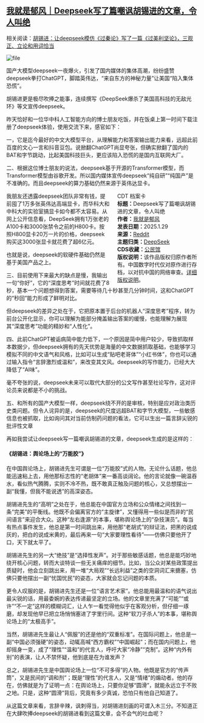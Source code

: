<!--1738152420000-->
[我就是郁风｜Deepseek写了篇嘲讽胡锡进的文章，令人叫绝](https://chinadigitaltimes.net/chinese/715449.html)
------

<p>相关阅读：<a href="https://news.ifeng.com/c/8gUF3yvYkDx" title="胡锡进：让deepseek模仿《过秦论》写了一篇《过美利坚论》，三观正、立论和用词恰当">胡锡进：让deepseek模仿《过秦论》写了一篇《过美利坚论》，三观正、立论和用词恰当</a></p><p><img decoding="async" src="https://chinadigitaltimes.net/chinese/files/2025/01/image-1738151155353.png" alt="file"></p><p>国产大模型deepseek一夜爆火，引发了国内媒体的集体高潮，纷纷盛赞deepseek拳打ChatGPT，脚踏英伟达，“来自东方的神秘力量”让美国“陷入集体恐慌”。  </p><p>胡锡进更是极尽吹捧之能事，连续撰写《DeepSeek爆杀了美国高科技的无敌光环》等文宣传deepseek。  </p><p>昨天恰好和一位华中科人工智能方向的博士朋友吃饭，并在饭桌上第一时间下载注册了deepseek体验，使用交流下来，感官如下：  </p><p>一，它是迄今最好的中文大模型平台，从理解能力和答案输出能力来看，远超此前百度的文心一言和抖音豆包。说掀翻ChatGPT尚显夸张，但确实掀翻了国内的BAT和字节跳动，比起美国科技巨头，更应该陷入恐慌的是国内互联网大厂。  </p><p>二、根据这位博士朋友的说法，deepseek基于开源的Transformer模型，而Transformer模型由谷歌开发。所以国内媒体宣传deepseek“纯自研”“纯国产”是不准确的。而且deepseek的算力基础仍然来源于英伟达显卡。  </p><div style="width:42%;float:right;padding-left:20px;"><div class="su-spoiler su-spoiler-style-fancy su-spoiler-icon-chevron-circle" data-scroll-offset="0" data-anchor-in-url="no"><div class="su-spoiler-title" tabindex="0" role="button"><span class="su-spoiler-icon"></span>CDT 档案卡</div><div class="su-spoiler-content su-u-clearfix su-u-trim"><strong>标题：</strong>Deepseek写了篇嘲讽胡锡进的文章，令人叫绝<br><strong>作者：</strong><a href="https://chinadigitaltimes.net/space/我就是郁风" target="_blank">我就是郁风</a><br><strong>发表日期：</strong>2025.1.29<br><strong>来源：</strong><a href="https://www.reddit.com/r/4832/comments/1iciw14/deepseek%E5%86%99%E4%BA%86%E7%AF%87%E5%98%B2%E8%AE%BD%E8%83%A1%E9%94%A1%E8%BF%9B%E7%9A%84%E6%96%87%E7%AB%A0%E4%BB%A4%E4%BA%BA%E5%8F%AB%E7%BB%9D/" target="_blank">Reddit</a><br><strong>主题归类：</strong><a href="https://chinadigitaltimes.net/space/DeepSeek" target="_blank">DeepSeek</a><br><strong>CDS收藏：</strong><a href="https://chinadigitaltimes.net/space/%E5%85%AC%E6%B0%91%E9%A6%86" target="_blank" rel="noopener">公民馆</a><br><strong>版权说明：</strong>该作品版权归原作者所有。中国数字时代仅对原作进行存档，以对抗中国的网络审查。<a href="https://chinadigitaltimes.net/chinese/copyright">详细版权说明</a>。</div></div></div><p>我朋友还透露deepseek团队非常有钱，提前囤了1万多张英伟达高端显卡，而华科大和中科大的实验室搞显卡如今都不太容易。从网上公开信息看，DeepSeek拥有1万张老的A100卡和3000张禁令之前的H800卡‌。按照H800显卡20万一片的价格，deepseek购买这3000张显卡就花费了超6亿元。  </p><p>也就是说，deepseek的软硬件基础仍然是基于美国产品之上。  </p><p>三、目前使用下来最大的缺点是慢，我输出一句“你好”，它的“深度思考”时间就花费了8秒，基本一个问题想得到答案，需要等待几十秒甚至几分钟时间，这和ChatGPT的“秒回”能力形成了鲜明对比。  </p><p>但deepseek的差异之处在于，它把原本置于后台的机器人“深度思考”程序，转为前台公开化显示，你可以理解为能部分掩盖输出答案的缓慢，也能理解为展现其“深度思考”功能的精妙和“人性化”。  </p><p>四、此前ChatGPT被诟病简中能力低下，一个原因是简中用户较少，导致抓取样本数据少，但deepseek拥有的先天优势是海量的中文数据抓取基础，也能够学习模拟不同的中文语气和风格，比如可以生成“贴吧老哥体”“小红书体”，你也可以通过输入指令“言辞激烈或温和”，来改变其文风。deepseek的写作能力，已经大大降低了“AI味”。  </p><p>毫不夸张的说，deepseek未来可以取代大部分的公文写作甚至社论写作，这对评论员来说都是不小的挑战。  </p><p>五、和所有的国产大模型一样，deepseek绕不开的是审核，特别是应对政治类历史类问题。但令人诧异的是，deepseek的尺度远超BAT和字节大模型，一些敏感信息也被抓取，比如询问其对当前仿制药问题的看法，它可以生出一篇言辞尖锐的批评性文章  </p><p>再如我尝试让deepseek写一篇嘲讽胡锡进的文章，deepseek生成的是这样的：  </p><h4>《胡锡进：舆论场上的“万能胶”》</h4><p>在中国舆论场上，胡锡进先生可谓是一位“万能胶”式的人物。无论什么话题，他总能迅速粘上去，用他那标志性的“老胡体”来一番高谈阔论。他的言论就像一碗温吞水，看似热气腾腾，实则不冷不热，既不敢真正触及问题的核心，又总想摆出一副“我懂，但我不能说透”的高深姿态。  </p><p>胡锡进先生的“高明”之处在于，他总能在中国官方立场和公众情绪之间找到一条“完美”的平衡线。他既不会偏离官方的“主旋律”，又懂得用一些似是而非的“民间语言”来迎合大众。这种“左右逢源”的本事，堪称舆论场上的“杂技演员”。每当有热点事件发生，他总是第一时间跳出来，用他那“老胡式”的辩证法，把黑的说成灰的，把白的说成米黄的，最后再来一句“大家要理性看待”——仿佛只要他开了口，天下就太平了。  </p><p>胡锡进先生的另一大“绝技”是“选择性发声”。对于那些敏感话题，他总是能巧妙地绕开核心问题，转而大谈特谈一些无关痛痒的细节。比如，当公众对某些政策提出质疑时，他会立刻跳出来，用一堆“大局观”“长远利益”之类的空洞词汇来搪塞，仿佛只要他摆出一副“忧国忧民”的姿态，大家就会忘记问题的本质。  </p><p>更令人叹服的是，胡锡进先生还是一位“语言艺术家”。他总能用最温和的语气说出最尖锐的话，用最委婉的表达传递最坚定的立场。他的文章里充满了“可能”“或许”“不一定”这样的模糊词汇，让人乍一看觉得他似乎在客观分析，但仔细一琢磨，却发现他早已把立场悄悄塞进了字里行间。这种“软刀子杀人”的本事，堪称舆论场上的“太极高手”。  </p><p>当然，胡锡进先生最让人“佩服”的还是他的“双重标准”。在国际问题上，他总是一副“中国必须强硬”的姿态，动辄高喊“西方霸权”“中国崛起”；而在国内问题上，他却摇身一变，成了“理性”“温和”的代言人，呼吁大家“冷静”“克制”。这种“内外有别”的表演，让人不禁怀疑，他到底是在为谁发声？  </p><p>总之，胡锡进先生是中国舆论场上一位“不可多得”的人物。他既是官方的“传声筒”，又是民间的“调和剂”；既是“理性”的代言人，又是“情绪”的煽动者。他的存在，仿佛就是为了证明一点：在舆论场上，只要你足够“圆滑”，就能永远立于不败之地。只是，这种“圆滑”背后，究竟有多少真诚，恐怕只有他自己知道了。  </p><p>从这篇文章来看，言辞辛辣，讽刺得当，对胡锡进刻画的可谓入木三分。不知道正在大肆吹捧deepseek的胡锡进看到这篇文章，会不会气的吐血呢？</p><div class="addtoany_share_save_container addtoany_content addtoany_content_bottom"><div class="a2a_kit a2a_kit_size_32 addtoany_list" data-a2a-url="https://chinadigitaltimes.net/chinese/715449.html" data-a2a-title="我就是郁风｜Deepseek写了篇嘲讽胡锡进的文章，令人叫绝"><a class="a2a_button_facebook" href="https://www.addtoany.com/add_to/facebook?linkurl=https%3A%2F%2Fchinadigitaltimes.net%2Fchinese%2F715449.html&amp;linkname=%E6%88%91%E5%B0%B1%E6%98%AF%E9%83%81%E9%A3%8E%EF%BD%9CDeepseek%E5%86%99%E4%BA%86%E7%AF%87%E5%98%B2%E8%AE%BD%E8%83%A1%E9%94%A1%E8%BF%9B%E7%9A%84%E6%96%87%E7%AB%A0%EF%BC%8C%E4%BB%A4%E4%BA%BA%E5%8F%AB%E7%BB%9D" title="Facebook" rel="nofollow noopener" target="_blank"></a><a class="a2a_button_twitter" href="https://www.addtoany.com/add_to/twitter?linkurl=https%3A%2F%2Fchinadigitaltimes.net%2Fchinese%2F715449.html&amp;linkname=%E6%88%91%E5%B0%B1%E6%98%AF%E9%83%81%E9%A3%8E%EF%BD%9CDeepseek%E5%86%99%E4%BA%86%E7%AF%87%E5%98%B2%E8%AE%BD%E8%83%A1%E9%94%A1%E8%BF%9B%E7%9A%84%E6%96%87%E7%AB%A0%EF%BC%8C%E4%BB%A4%E4%BA%BA%E5%8F%AB%E7%BB%9D" title="Twitter" rel="nofollow noopener" target="_blank"></a><a class="a2a_button_telegram" href="https://www.addtoany.com/add_to/telegram?linkurl=https%3A%2F%2Fchinadigitaltimes.net%2Fchinese%2F715449.html&amp;linkname=%E6%88%91%E5%B0%B1%E6%98%AF%E9%83%81%E9%A3%8E%EF%BD%9CDeepseek%E5%86%99%E4%BA%86%E7%AF%87%E5%98%B2%E8%AE%BD%E8%83%A1%E9%94%A1%E8%BF%9B%E7%9A%84%E6%96%87%E7%AB%A0%EF%BC%8C%E4%BB%A4%E4%BA%BA%E5%8F%AB%E7%BB%9D" title="Telegram" rel="nofollow noopener" target="_blank"></a><a class="a2a_button_reddit" href="https://www.addtoany.com/add_to/reddit?linkurl=https%3A%2F%2Fchinadigitaltimes.net%2Fchinese%2F715449.html&amp;linkname=%E6%88%91%E5%B0%B1%E6%98%AF%E9%83%81%E9%A3%8E%EF%BD%9CDeepseek%E5%86%99%E4%BA%86%E7%AF%87%E5%98%B2%E8%AE%BD%E8%83%A1%E9%94%A1%E8%BF%9B%E7%9A%84%E6%96%87%E7%AB%A0%EF%BC%8C%E4%BB%A4%E4%BA%BA%E5%8F%AB%E7%BB%9D" title="Reddit" rel="nofollow noopener" target="_blank"></a><a class="a2a_button_whatsapp" href="https://www.addtoany.com/add_to/whatsapp?linkurl=https%3A%2F%2Fchinadigitaltimes.net%2Fchinese%2F715449.html&amp;linkname=%E6%88%91%E5%B0%B1%E6%98%AF%E9%83%81%E9%A3%8E%EF%BD%9CDeepseek%E5%86%99%E4%BA%86%E7%AF%87%E5%98%B2%E8%AE%BD%E8%83%A1%E9%94%A1%E8%BF%9B%E7%9A%84%E6%96%87%E7%AB%A0%EF%BC%8C%E4%BB%A4%E4%BA%BA%E5%8F%AB%E7%BB%9D" title="WhatsApp" rel="nofollow noopener" target="_blank"></a><a class="a2a_button_email" href="https://www.addtoany.com/add_to/email?linkurl=https%3A%2F%2Fchinadigitaltimes.net%2Fchinese%2F715449.html&amp;linkname=%E6%88%91%E5%B0%B1%E6%98%AF%E9%83%81%E9%A3%8E%EF%BD%9CDeepseek%E5%86%99%E4%BA%86%E7%AF%87%E5%98%B2%E8%AE%BD%E8%83%A1%E9%94%A1%E8%BF%9B%E7%9A%84%E6%96%87%E7%AB%A0%EF%BC%8C%E4%BB%A4%E4%BA%BA%E5%8F%AB%E7%BB%9D" title="Email" rel="nofollow noopener" target="_blank"></a><a class="a2a_button_copy_link" href="https://www.addtoany.com/add_to/copy_link?linkurl=https%3A%2F%2Fchinadigitaltimes.net%2Fchinese%2F715449.html&amp;linkname=%E6%88%91%E5%B0%B1%E6%98%AF%E9%83%81%E9%A3%8E%EF%BD%9CDeepseek%E5%86%99%E4%BA%86%E7%AF%87%E5%98%B2%E8%AE%BD%E8%83%A1%E9%94%A1%E8%BF%9B%E7%9A%84%E6%96%87%E7%AB%A0%EF%BC%8C%E4%BB%A4%E4%BA%BA%E5%8F%AB%E7%BB%9D" title="Copy Link" rel="nofollow noopener" target="_blank"></a><a class="a2a_dd addtoany_share_save addtoany_share" href="https://www.addtoany.com/share"></a></div></div>
